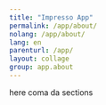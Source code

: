 ```yaml
---
title: "Impresso App"
permalink: /app/about/
nolang: /app/about/
lang: en
parenturl: /app/
layout: collage
group: app.about
---
```


here coma da sections
